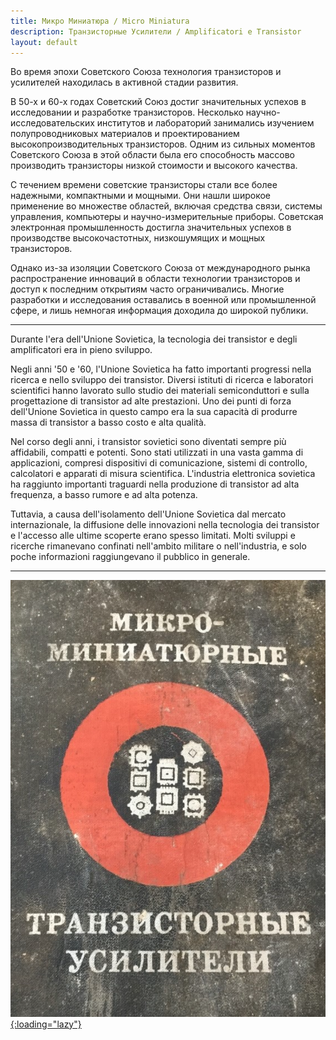 ```yaml
---
title: Микро Миниатюра / Micro Miniatura
description: Транзисторные Усилители / Amplificatori e Transistor
layout: default
---
```


Во время эпохи Советского Союза технология транзисторов и усилителей находилась в активной стадии развития.

В 50-х и 60-х годах Советский Союз достиг значительных успехов в исследовании и разработке транзисторов. Несколько научно-исследовательских институтов и лабораторий занимались изучением полупроводниковых материалов и проектированием высокопроизводительных транзисторов. Одним из сильных моментов Советского Союза в этой области была его способность массово производить транзисторы низкой стоимости и высокого качества.

С течением времени советские транзисторы стали все более надежными, компактными и мощными. Они нашли широкое применение во множестве областей, включая средства связи, системы управления, компьютеры и научно-измерительные приборы. Советская электронная промышленность достигла значительных успехов в производстве высокочастотных, низкошумящих и мощных транзисторов.

Однако из-за изоляции Советского Союза от международного рынка распространение инноваций в области технологии транзисторов и доступ к последним открытиям часто ограничивались. Многие разработки и исследования оставались в военной или промышленной сфере, и лишь немногая информация доходила до широкой публики.

---

Durante l'era dell'Unione Sovietica, la tecnologia dei transistor e degli amplificatori era in pieno sviluppo.

Negli anni '50 e '60, l'Unione Sovietica ha fatto importanti progressi nella ricerca e nello sviluppo dei transistor. Diversi istituti di ricerca e laboratori scientifici hanno lavorato sullo studio dei materiali semiconduttori e sulla progettazione di transistor ad alte prestazioni. Uno dei punti di forza dell'Unione Sovietica in questo campo era la sua capacità di produrre massa di transistor a basso costo e alta qualità.

Nel corso degli anni, i transistor sovietici sono diventati sempre più affidabili, compatti e potenti. Sono stati utilizzati in una vasta gamma di applicazioni, compresi dispositivi di comunicazione, sistemi di controllo, calcolatori e apparati di misura scientifica. L'industria elettronica sovietica ha raggiunto importanti traguardi nella produzione di transistor ad alta frequenza, a basso rumore e ad alta potenza.

Tuttavia, a causa dell'isolamento dell'Unione Sovietica dal mercato internazionale, la diffusione delle innovazioni nella tecnologia dei transistor e l'accesso alle ultime scoperte erano spesso limitati. Molti sviluppi e ricerche rimanevano confinati nell'ambito militare o nell'industria, e solo poche informazioni raggiungevano il pubblico in generale.

---

[
    ![2023-03-12-Micro-Miniature](/images/2023-03-12-Micro-Miniature.png){:loading="lazy"}
](/documents/2023-03-12-Micro-Miniature.pdf)